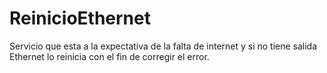 # ReinicioEthernet
Servicio que esta a la expectativa de la falta de internet y si no tiene salida Ethernet lo reinicia con el fin de corregir el error.

